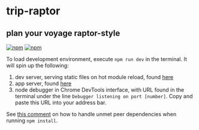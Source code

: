 # trip-raptor

## plan your voyage raptor-style

[![npm](https://img.shields.io/npm/v/npm.svg)]()
[![npm](https://img.shields.io/npm/l/express.svg)]()

To load development environment, execute ```npm run dev``` in the terminal. It will spin up the following:
1. dev server, serving static files on hot module reload, found [here](localhost:8080)
2. app server, found [here](localhost:4321)
3. node debugger in Chrome DevTools interface, with URL found in the terminal under the line `Debugger listening on port [number]`. Copy and paste this URL into your address bar.

See [this comment](https://github.com/eslint/eslint/issues/7338#issuecomment-252785808)
on how to handle unmet peer dependencies when running `npm install`.
